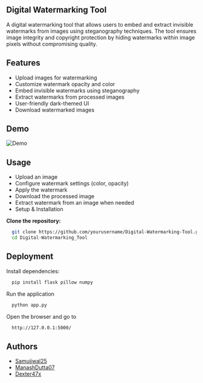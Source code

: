 ## Digital Watermarking Tool

A digital watermarking tool that allows users to embed and extract invisible watermarks from images using steganography techniques. The tool ensures image integrity and copyright protection by hiding watermarks within image pixels without compromising quality.


## Features 

- Upload images for watermarking
- Customize watermark opacity and color
- Embed invisible watermarks using steganography
- Extract watermarks from processed images
- User-friendly dark-themed UI
- Download watermarked images


## Demo
![Demo](https://github.com/Samujjwal25/Digital-Watermarking-Tool/blob/main/Final/images/Demo.png)
## Usage

- Upload an image
- Configure watermark settings (color, opacity)
- Apply the watermark
- Download the processed image
- Extract watermark from an image when needed
- Setup & Installation

**Clone the repository:**

```bash
  git clone https://github.com/yourusername/Digital-Watermarking-Tool.git
  cd Digital-Watermarking_Tool
```
    
## Deployment

Install dependencies:
```bash
  pip install flask pillow numpy
```

Run the application
```bash
  python app.py
```

Open the browser and go to 
```bash
  http://127.0.0.1:5000/
```

## Authors

- [Samujjwal25](https://github.com/Samujjwal25)
- [ManashDutta07](https://github.com/ManashDutta07)
- [Dexter47x](https://github.com/Dexter47x)
